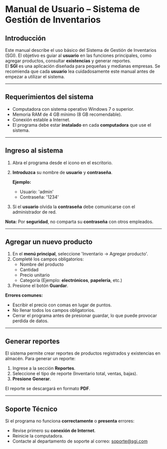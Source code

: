 # Manual de Usuario – Sistema de Gestión de Inventarios

## Introducción  

Este manual describe el uso básico del Sistema de Gestión de Inventarios (SGI). El objetivo es guiar al **usuario** en las funciones principales, como agregar productos, consultar **existencias** y generar reportes.  
El **SGI** es una aplicación diseñada para pequeñas y medianas empresas. Se recomienda que cada **usuario** lea cuidadosamente este manual antes de empezar a utilizar el sistema.  

---

## Requerimientos del sistema  

- Computadora con sistema operativo Windows 7 o superior.  
- Memoria RAM de 4 GB mínimo (8 GB recomendable).  
- Conexión estable a Internet.  
- El programa debe estar **instalado** en cada **computadora** que use el sistema.  

---

## Ingreso al sistema  

1. Abra el programa desde el icono en el escritorio.  
2. **Introduzca** su nombre de **usuario** y **contraseña**.  

   **Ejemplo:**  
   - Usuario: 'admin'
   - Contraseña: '1234'  

3. Si el **usuario** olvida la **contraseña** debe comunicarse con el administrador de red.  

**Nota:** Por **seguridad**, no comparta su **contraseña** con otros empleados.  

---

## Agregar un nuevo producto  

1. En el **menú principal**, seleccione 'Inventario → Agregar producto'.  
2. Completé los campos obligatorios:  
   - Nombre del producto  
   - Cantidad  
   - Precio unitario  
   - Categoría (Ejemplo: **electrónicos**, **papelería**, etc.)  
3. Presione el botón **Guardar**.  

**Errores comunes:**  
- Escribir el precio con comas en lugar de puntos.  
- No llenar todos los campos obligatorios.  
- Cerrar el programa antes de presionar guardar, lo que puede provocar perdida de datos.  

---

## Generar reportes  

El sistema permite crear reportes de productos registrados y existencias en almacén. Para generar un reporte:  

1. Ingrese a la sección **Reportes**.  
2. Seleccione el tipo de reporte (Inventario total, ventas, bajas).  
3. **Presione** **Generar**.  

El reporte se descargará en formato **PDF**.  

---

## Soporte Técnico  

Si el programa no funciona **correctamente** o **presenta** errores:  

- Revise primero su **conexión de Internet**.  
- Reinicie la computadora.  
- Contacte al departamento de soporte al correo: [soporte@sgi.com](mailto:soporte@sgi.com)  

